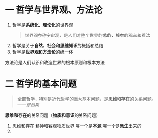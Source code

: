 # 一 哲学与世界观、方法论
1. 哲学是**系统化、理论化**的世界观
   > 世界观亦称宇宙观，是人们对整个世界的**总的、根本**的观点和看法
2. 哲学是关于**自然、社会和思维知识**的概括和总结
3. 哲学是**世界观和方法论**的统一体

方法论是人们认识和改造世界的根本原则和根本方法

# 二 哲学的基本问题
> 全部哲学，特别是近代哲学的重大基本问题，是**思维和存在**的关系问题。 ——*恩格斯*

**思维和存在**的关系问题（**物质和意识**的关系问题）

1. 思维和存在 精神和客观物质世界 哪一个是**本源** 哪一个是**派生**出来的
2. 
